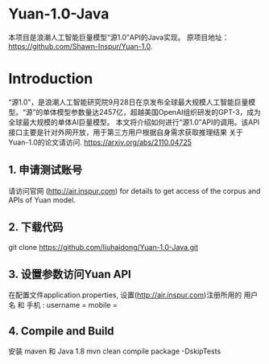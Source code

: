 # Yuan-1.0-Java

本项目是浪潮人工智能巨量模型“源1.0”API的Java实现。
原项目地址： https://github.com/Shawn-Inspur/Yuan-1.0.

# Introduction
“源1.0”，是浪潮人工智能研究院9月28日在京发布全球最大规模人工智能巨量模型。“源”的单体模型参数量达2457亿，超越美国OpenAI组织研发的GPT-3，成为全球最大规模的单体AI巨量模型。 本文将介绍如何进行“源1.0”API的调用。该API接口主要是针对外网开放，用于第三方用户根据自身需求获取推理结果
关于Yuan-1.0的论文请访问. https://arxiv.org/abs/2110.04725

## 1. 申请测试账号

请访问官网 (http://air.inspur.com) for details to get access of the corpus and APIs of Yuan model.

## 2. 下载代码

git clone https://github.com/liuhaidong/Yuan-1.0-Java.git

## 3. 设置参数访问Yuan API
在配置文件application.properties, 设置(http://air.inspur.com)注册所用的 用户名 和 手机 :
username =
mobile = 

## 4. Compile and Build
安装 maven 和 Java 1.8
mvn clean compile package -DskipTests 


